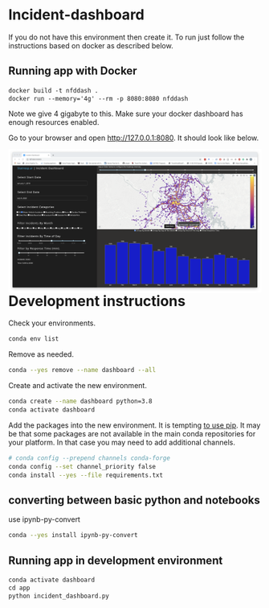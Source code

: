 # Incident-dashboard

If you do not have this environment then create it. To run just follow the instructions based on docker as described  below.

## Running app with Docker

```
docker build -t nfddash .
docker run --memory='4g' --rm -p 8080:8080 nfddash
```

Note we give 4 gigabyte to this. Make sure your docker dashboard has enough resources enabled. 

Go to your browser and open http://127.0.0.1:8080. It should look like below.

<img src="docs/dashboard.png"
     alt="Dashboard image"
     style="float: left; margin-right: 0px;" />




# Development instructions

Check your environments.

```bash
conda env list
```

Remove as needed.

```bash
conda --yes remove --name dashboard --all
```
Create and activate the new environment.


```bash
conda create --name dashboard python=3.8
conda activate dashboard
```

Add the packages into the new environment.
It is tempting [to use pip](
https://docs.conda.io/projects/conda/en/latest/user-guide/tasks/manage-environments.html#using-pip-in-an-environment).
It may be that some packages are not available in the main conda repositories for your platform.
In that case you may need to add additional channels.

```bash
# conda config --prepend channels conda-forge
conda config --set channel_priority false
conda install --yes --file requirements.txt
```

## converting between basic python and notebooks

use ipynb-py-convert

```bash
conda --yes install ipynb-py-convert
```

## Running app in development environment

```
conda activate dashboard
cd app
python incident_dashboard.py
```



